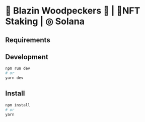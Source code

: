 # 🦆 Blazin Woodpeckers 🦆 | 🥩NFT Staking | ◎ Solana

## Requirements

## Development

```bash
npm run dev
# or
yarn dev
```

## Install

```bash
npm install
# or
yarn
```
